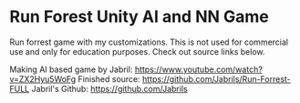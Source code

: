 # Run Forest Unity AI and NN Game
 Run forrest game with my customizations. This is not used for commercial use and only for education purposes. Check out source links below.
 
Making AI based game by Jabril: https://www.youtube.com/watch?v=ZX2Hyu5WoFg
Finished source: https://github.com/Jabrils/Run-Forrest-FULL
Jabril's Github: https://github.com/Jabrils
